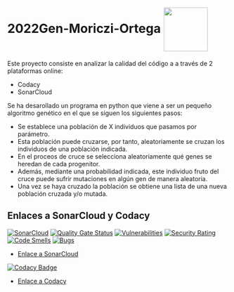 # 2022Gen-Moriczi-Ortega <img src="https://images.vexels.com/media/users/3/159255/isolated/preview/2bc54eaf13b173330a904eae4d3ab8b3-ilustracion-del-gen-de-la-cadena-de-adn.png" align="center" width="100">

Este proyecto consiste en analizar la calidad del código a a través de 2 plataformas online:
- Codacy
- SonarCloud

Se ha desarollado un programa en python que viene a ser un pequeño algoritmo genético en el que se siguen los siguientes pasos:
- Se establece una población de X individuos que pasamos por parámetro.
- Esta población puede cruzarse, por tanto, aleatoriamente se cruzan los individuos de una población indicada.
- En el proceos de cruce se selecciona aleatoriamente qué genes se heredan de cada progenitor.
- Además, mediante una probabilidad indicada, este individuo fruto del cruce puede sufrir mutaciones en algún gen de manera aleatoria.
- Una vez se haya cruzado la población se obtiene una lista de una nueva población cruzada y/o mutada.

## Enlaces a SonarCloud y Codacy

[![SonarCloud](https://sonarcloud.io/images/project_badges/sonarcloud-white.svg)](https://sonarcloud.io/summary/new_code?id=h1r09_2022Gen-Moriczi-Ortega)
[![Quality Gate Status](https://sonarcloud.io/api/project_badges/measure?project=h1r09_2022Gen-Moriczi-Ortega&metric=alert_status)](https://sonarcloud.io/summary/new_code?id=h1r09_2022Gen-Moriczi-Ortega)
[![Vulnerabilities](https://sonarcloud.io/api/project_badges/measure?project=h1r09_2022Gen-Moriczi-Ortega&metric=vulnerabilities)](https://sonarcloud.io/summary/new_code?id=h1r09_2022Gen-Moriczi-Ortega)
[![Security Rating](https://sonarcloud.io/api/project_badges/measure?project=h1r09_2022Gen-Moriczi-Ortega&metric=security_rating)](https://sonarcloud.io/summary/new_code?id=h1r09_2022Gen-Moriczi-Ortega)
[![Code Smells](https://sonarcloud.io/api/project_badges/measure?project=h1r09_2022Gen-Moriczi-Ortega&metric=code_smells)](https://sonarcloud.io/summary/new_code?id=h1r09_2022Gen-Moriczi-Ortega)
[![Bugs](https://sonarcloud.io/api/project_badges/measure?project=h1r09_2022Gen-Moriczi-Ortega&metric=bugs)](https://sonarcloud.io/summary/new_code?id=h1r09_2022Gen-Moriczi-Ortega)

- [Enlace a SonarCloud](https://sonarcloud.io/summary/overall?id=h1r09_2022Gen-Moriczi-Ortega)

[![Codacy Badge](https://app.codacy.com/project/badge/Grade/55c8653290c44216a95ae697a2a9bdb4)](https://www.codacy.com/gh/h1r09/2022Gen-Moriczi-Ortega/dashboard?utm_source=github.com&amp;utm_medium=referral&amp;utm_content=h1r09/2022Gen-Moriczi-Ortega&amp;utm_campaign=Badge_Grade)

- [Enlace a Codacy](https://app.codacy.com/gh/h1r09/2022Gen-Moriczi-Ortega/dashboard?branch=main)
